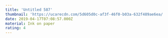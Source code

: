 ```yaml
---
title: 'Untitled 587'
thumbnail: 'https://ucarecdn.com/5d605d0c-af3f-46f0-b03a-632f489ae6ea/'
date: 2019-04-17T07:08:57.000Z
material: Ink on paper
rating: 4
---
```

